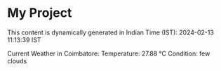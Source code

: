 # My Project

This content is dynamically generated in Indian Time (IST): 2024-02-13 11:13:39 IST


Current Weather in Coimbatore:
Temperature: 27.88 °C
Condition: few clouds
